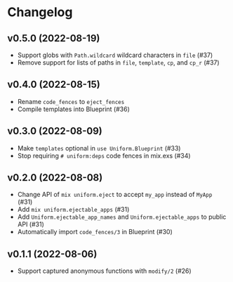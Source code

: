 # Changelog

## v0.5.0 (2022-08-19)

  * Support globs with `Path.wildcard` wildcard characters in `file` (#37)
  * Remove support for lists of paths in `file`, `template`, `cp`, and `cp_r` (#37)

## v0.4.0 (2022-08-15)

  * Rename `code_fences` to `eject_fences`
  * Compile templates into Blueprint (#36)

## v0.3.0 (2022-08-09)

  * Make `templates` optional in `use Uniform.Blueprint` (#33)
  * Stop requiring `# uniform:deps` code fences in mix.exs (#34)

## v0.2.0 (2022-08-08)

  * Change API of `mix uniform.eject` to accept `my_app` instead of `MyApp` (#31)
  * Add `mix uniform.ejectable_apps` (#31)
  * Add `Uniform.ejectable_app_names` and `Uniform.ejectable_apps` to public API (#31)
  * Automatically import `code_fences/3` in Blueprint (#30)

## v0.1.1 (2022-08-06)

  * Support captured anonymous functions with `modify/2` (#26)
